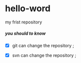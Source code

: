 # hello-word
my frist repository

##### you should to know 
- [x] git can change the repository ;
- [x] svn can change the repository ;

